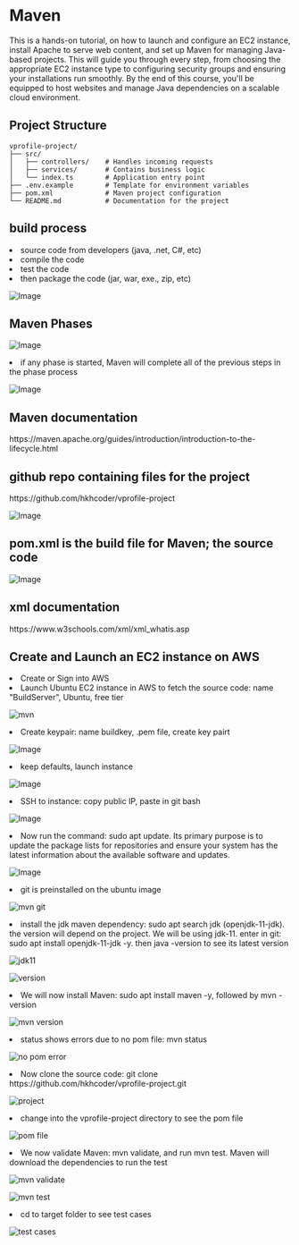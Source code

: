# Maven

This is a hands-on tutorial, on how to launch and configure an EC2 instance, install Apache to serve web content, and set up Maven for managing Java-based projects. This will guide you through every step, from choosing the appropriate EC2 instance type to configuring security groups and ensuring your installations run smoothly. By the end of this course, you'll be equipped to host websites and manage Java dependencies on a scalable cloud environment. 

<h2>Project Structure</h2>

```
vprofile-project/
├── src/
│   ├── controllers/    # Handles incoming requests
│   ├── services/       # Contains business logic
│   └── index.ts        # Application entry point
├── .env.example        # Template for environment variables
├── pom.xml             # Maven project configuration
└── README.md           # Documentation for the project
```
<h2>build process</h2>
<li>source code from developers (java, .net, C#, etc)</li>
<li>compile the code </li>
<li>test the code</li>
<li>then package the code (jar, war, exe., zip, etc)</li>

![Image](https://github.com/user-attachments/assets/18edda04-8798-4ed7-82d2-566cc6ba9ab2)
<h2>Maven Phases</h2>

![Image](https://github.com/user-attachments/assets/0faab9cc-447c-4f09-8900-46911191d885)

<li>if any phase is started, Maven will complete all of the previous steps in the phase process</li>

![Image](https://github.com/user-attachments/assets/c32c9387-5a5a-492a-97ed-91a6f5b61e1c)
<h2>Maven documentation</h2>
https://maven.apache.org/guides/introduction/introduction-to-the-lifecycle.html
<h2>github repo containing files for the project</h2>
https://github.com/hkhcoder/vprofile-project

![Image](https://github.com/user-attachments/assets/7af74f0c-8ec1-4cc9-9926-44da92c7ea73)
<h2>pom.xml is the build file for Maven; the source code</h2>

![Image](https://github.com/user-attachments/assets/044dc779-25e1-4fd8-a977-b541843f25c0)
<h2>xml documentation </h2>
https://www.w3schools.com/xml/xml_whatis.asp

<h2>Create and Launch an EC2 instance on AWS</h2>
<li>Create or Sign into AWS</li>
<li>Launch Ubuntu EC2 instance in AWS to fetch the source code: name "BuildServer", Ubuntu, free tier</li>

![mvn](https://github.com/user-attachments/assets/5b02b28b-53b8-4598-b1f1-4171ca5d8ffb)

<li>Create keypair: name buildkey, .pem file, create key pairt</li>

![Image](https://github.com/user-attachments/assets/b1cf9bcb-9f9b-4250-84cd-e13a3f4d9dbc)
<li>keep defaults, launch instance</li>

![Image](https://github.com/user-attachments/assets/1372721a-ac04-4457-8eed-2b8e50946f33)

<li>SSH to instance: copy public IP, paste in git bash</li>

![Image](https://github.com/user-attachments/assets/de871031-b21d-4975-8f98-6e0520b705aa)

<li>Now run the command: sudo apt update. Its primary purpose is to update the package lists for repositories and ensure your system has the latest information about the available software and updates.</li>

![Image](https://github.com/user-attachments/assets/79afa925-a595-4178-999e-b46b37c85bc9)

<li>git is preinstalled on the ubuntu image</li>

![mvn git](https://github.com/user-attachments/assets/ad5fce1c-5ec3-4fcc-a78e-179ace8e8279)

<li>install the jdk maven dependency: sudo apt search jdk (openjdk-11-jdk). the version will depend on the project. We will be using jdk-11. enter in git: sudo apt install openjdk-11-jdk -y. then java -version to see its latest version</li>

![jdk11](https://github.com/user-attachments/assets/1da8119b-52fd-44f4-bd3c-698e0c1c686d)

![version](https://github.com/user-attachments/assets/5817c09b-2c05-478a-bbff-43264f09c639)

<li>We will now install Maven: sudo apt install maven -y, followed by mvn -version</li>

![mvn version](https://github.com/user-attachments/assets/771bf2ee-9ea2-4219-8b83-fe306a7f7c14)

<li>status shows errors due to no pom file: mvn status</li>

![no pom error](https://github.com/user-attachments/assets/ca7dbb3c-1b34-4e9b-952d-f8e068edbfe8)

<li>Now clone the source code: git clone https://github.com/hkhcoder/vprofile-project.git</li>

![project](https://github.com/user-attachments/assets/3b132b14-7265-40f6-8de6-251d086f58e2)

<li>change into the vprofile-project directory to see the pom file</li>

![pom file](https://github.com/user-attachments/assets/2e057b53-ade2-4e18-bfe7-bfad98a926fe)

<li>We now validate Maven: mvn validate, and run mvn test. Maven will download the dependencies to run the test</li>

![mvn validate](https://github.com/user-attachments/assets/8b5b4444-b026-4916-9a62-cf969150ba91)

![mvn test](https://github.com/user-attachments/assets/c89ff291-82d9-4069-8839-48e56ed6da38)

<li>cd to target folder to see test cases</li>

![test cases](https://github.com/user-attachments/assets/59e685e0-c4b2-44b0-b6c0-3d85cf035b18)


